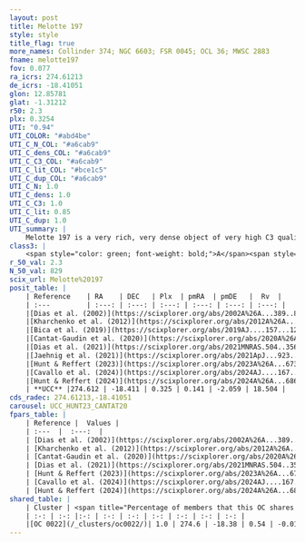 ```yaml
---
layout: post
title: Melotte 197
style: style
title_flag: true
more_names: Collinder 374; NGC 6603; FSR 0045; OCL 36; MWSC 2883
fname: melotte197
fov: 0.077
ra_icrs: 274.61213
de_icrs: -18.41051
glon: 12.85781
glat: -1.31212
r50: 2.3
plx: 0.3254
UTI: "0.94"
UTI_COLOR: "#abd4be"
UTI_C_N_COL: "#a6cab9"
UTI_C_dens_COL: "#a6cab9"
UTI_C_C3_COL: "#a6cab9"
UTI_C_lit_COL: "#bce1c5"
UTI_C_dup_COL: "#a6cab9"
UTI_C_N: 1.0
UTI_C_dens: 1.0
UTI_C_C3: 1.0
UTI_C_lit: 0.85
UTI_C_dup: 1.0
UTI_summary: |
    Melotte 197 is a very rich, very dense object of very high C3 quality. It is well-studied in the literature. This object shares a very small percentage of members with a later reported entry.
class3: |
    <span style="color: green; font-weight: bold;">A</span><span style="color: green; font-weight: bold;">A</span>
r_50_val: 2.3
N_50_val: 829
scix_url: Melotte%20197
posit_table: |
    | Reference    | RA    | DEC   | Plx  | pmRA  | pmDE   |  Rv  |
    | :---         | :---: | :---: | :---: | :---: | :---: | :---: |
    |[Dias et al. (2002)](https://scixplorer.org/abs/2002A%26A...389..871D) | 274.608 | -18.407 | -- | 1.06 | -0.72 | 21.34 |
    |[Kharchenko et al. (2012)](https://scixplorer.org/abs/2012A%26A...543A.156K) | 274.605 | -18.43 | -- | -1.28 | -2.86 | -- |
    |[Bica et al. (2019)](https://scixplorer.org/abs/2019AJ....157...12B) | 274.603 | -18.404 | -- | -- | -- | -- |
    |[Cantat-Gaudin et al. (2020)](https://scixplorer.org/abs/2020A%26A...640A...1C) | 274.616 | -18.409 | 0.324 | 0.119 | -2.042 | -- |
    |[Dias et al. (2021)](https://scixplorer.org/abs/2021MNRAS.504..356D) | 274.614 | -18.409 | 0.323 | 0.129 | -2.032 | 18.146 |
    |[Jaehnig et al. (2021)](https://scixplorer.org/abs/2021ApJ...923..129J) | 274.617 | -18.41 | 0.347 | 0.108 | -2.036 | -- |
    |[Hunt & Reffert (2023)](https://scixplorer.org/abs/2023A%26A...673A.114H) | 274.613 | -18.409 | 0.326 | 0.147 | -2.054 | 16.931 |
    |[Cavallo et al. (2024)](https://scixplorer.org/abs/2024AJ....167...12C) | 274.615 | -18.41 | 0.327 | -- | -- | -- |
    |[Hunt & Reffert (2024)](https://scixplorer.org/abs/2024A%26A...686A..42H) | 274.613 | -18.409 | 0.326 | 0.147 | -2.054 | 16.931 |
    | **UCC** |274.612 | -18.411 | 0.325 | 0.141 | -2.059 | 18.504 | 
cds_radec: 274.61213,-18.41051
carousel: UCC_HUNT23_CANTAT20
fpars_table: |
    | Reference |  Values |
    | :---  |  :---:  |
    | [Dias et al. (2002)](https://scixplorer.org/abs/2002A%26A...389..871D) | `E(B-V)=0.79, Dist=3600.0, Age=8.3, [Fe/H]=0.43` |
    | [Kharchenko et al. (2012)](https://scixplorer.org/abs/2012A%26A...543A.156K) | `e_bv=0.833, distance=2325, log_age=8.4` |
    | [Cantat-Gaudin et al. (2020)](https://scixplorer.org/abs/2020A%26A...640A...1C) | `AVNN=1.63, DMNN=12.18, AgeNN=8.34` |
    | [Dias et al. (2021)](https://scixplorer.org/abs/2021MNRAS.504..356D) | `Av=2.004, Dist=2068, logage=8.648, [Fe/H]=0.153` |
    | [Hunt & Reffert (2023)](https://scixplorer.org/abs/2023A%26A...673A.114H) | `AV50=2.645, diffAV50=2.39, MOD50=12.255, logAge50=8.206` |
    | [Cavallo et al. (2024)](https://scixplorer.org/abs/2024AJ....167...12C) | `AV50=3.37, dMod50=11.12, logAge50=8.32, [Fe/H]50=-1.25` |
    | [Hunt & Reffert (2024)](https://scixplorer.org/abs/2024A%26A...686A..42H) | `MassJ=10157.7` |
shared_table: |
    | Cluster | <span title="Percentage of members that this OC shares with the ones listed">%</span>   | RA   | DEC   | Plx   | pmRA  | pmDE  | Rv | UTI |
    | :-: | :-: |:-: | :-: | :-: | :-: | :-: | :-: | :-: |
    |[OC 0022](/_clusters/oc0022/)| 1.0 | 274.6 | -18.38 | 0.54 | -0.01 | -1.98 | -- |0.1 |
---
```

